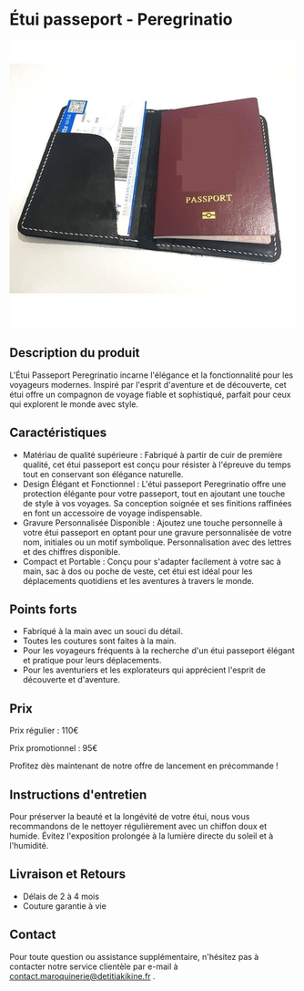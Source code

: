 # Étui passeport - Peregrinatio

![Image du sac à main](/public/peregrinatio.jpg)

## Description du produit

L'Étui Passeport Peregrinatio incarne l'élégance et la fonctionnalité pour les voyageurs modernes. Inspiré par l'esprit d'aventure et de découverte, cet étui offre un compagnon de voyage fiable et sophistiqué, parfait pour ceux qui explorent le monde avec style.

## Caractéristiques

- Matériau de qualité supérieure : Fabriqué à partir de cuir de première qualité, cet étui passeport est conçu pour résister à l'épreuve du temps tout en conservant son élégance naturelle.
- Design Élégant et Fonctionnel : L'étui passeport Peregrinatio offre une protection élégante pour votre passeport, tout en ajoutant une touche de style à vos voyages. Sa conception soignée et ses finitions raffinées en font un accessoire de voyage indispensable.
- Gravure Personnalisée Disponible : Ajoutez une touche personnelle à votre étui passeport en optant pour une gravure personnalisée de votre nom, initiales ou un motif symbolique. Personnalisation avec des lettres et des chiffres disponible.
- Compact et Portable : Conçu pour s'adapter facilement à votre sac à main, sac à dos ou poche de veste, cet étui est idéal pour les déplacements quotidiens et les aventures à travers le monde.
## Points forts

- Fabriqué à la main avec un souci du détail.
- Toutes les coutures sont faites à la main.
- Pour les voyageurs fréquents à la recherche d'un étui passeport élégant et pratique pour leurs déplacements.
- Pour les aventuriers et les explorateurs qui apprécient l'esprit de découverte et d'aventure.

## Prix

Prix régulier : 110€

Prix promotionnel : 95€

Profitez dès maintenant de notre offre de lancement en précommande !

## Instructions d'entretien

Pour préserver la beauté et la longévité de votre étui, nous vous recommandons de le nettoyer régulièrement avec un chiffon doux et humide. Évitez l'exposition prolongée à la lumière directe du soleil et à l'humidité.

## Livraison et Retours

- Délais de 2 à 4 mois
- Couture garantie à vie

## Contact

Pour toute question ou assistance supplémentaire, n'hésitez pas à contacter notre service clientèle par e-mail à contact.maroquinerie@detitiakikine.fr .

